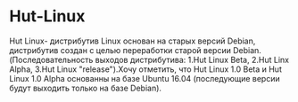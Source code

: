 # Hut-Linux
Hut Linux- дистрибутив Linux основан на старых версий Debian, дистрибутив создан с целью переработки старой версии Debian. (Последовательность выходов дистрибутива: 1.Hut Linux Beta, 2.Hut Linx Alpha, 3.Hut Linux "release").Хочу отметить, что Hut Linux 1.0 Beta и Hut Linux 1.0 Alpha основанны на базе Ubuntu 16.04 (последующие версии будут выходить только на базе Debian).
